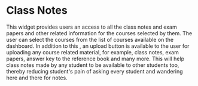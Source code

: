 # Class Notes

This widget provides users an access to all the class notes and exam papers and other related information for the courses selected by them. The user can select the courses from the list of courses available on the dashboard. In addition to this , an upload button is available to the user for uploading any course related material, for example, class notes, exam papers, answer key to the reference book and many more. This will help class notes made by any student to be available to other students too, thereby reducing student's pain of asking every student and wandering here and there for notes.